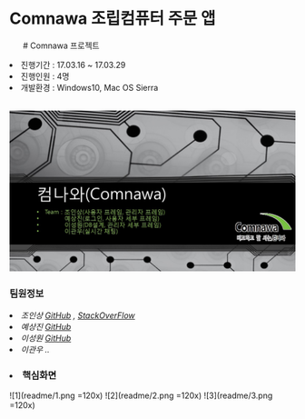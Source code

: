 # Comnawa 조립컴퓨터 주문 앱

<ul># Comnawa 프로젝트</ul>
 <li>진행기간 : 17.03.16 ~ 17.03.29</li>
 <li>진행인원 : 4명</li>
 <li>개발환경 : Windows10, Mac OS Sierra</li>
 <br>

![Comnawa image](readme/comnawa.jpg)

### 팀원정보

*<li>조인상 [GitHub][ghinsang] , [StackOverFlow][sfinsang]</li>*
*<li>예상진 [GitHub][ghsangjin]</li>*
*<li>이성원 [GitHub][ghsungwon]</li>*
*<li>이관우 ..</li>*

### <li>핵심화면</li>

![1](readme/1.png =120x)
![2](readme/2.png =120x)
![3](readme/3.png =120x)

[ghsangjin]: https://github.com/sangjin0309
[ghsungwon]: https://github.com/tjddnjs625
[ghinsang]: https://github.com/insangwabcho
[sfinsang]: https://stackoverflow.com/users/8349800/%EC%A1%B0%EC%9D%B8%EC%83%81
